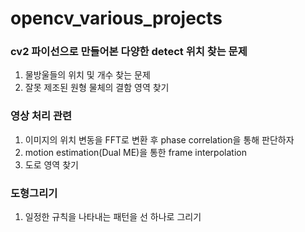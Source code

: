 # opencv_various_projects

### cv2 파이선으로 만들어본 다양한 detect 위치 찾는 문제
  1. 물방울들의 위치 및 개수 찾는 문제
  2. 잘못 제조된 원형 물체의 결함 영역 찾기

### 영상 처리 관련
  1. 이미지의 위치 변동을 FFT로 변환 후 phase correlation을 통해 판단하자
  2. motion estimation(Dual ME)을 통한 frame interpolation
  3. 도로 영역 찾기

### 도형그리기
  1. 일정한 규칙을 나타내는 패턴을 선 하나로 그리기
